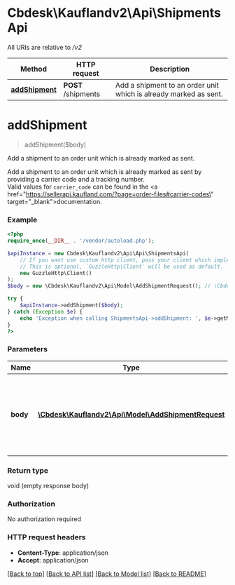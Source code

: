 # Cbdesk\Kauflandv2\Api\ShipmentsApi

All URIs are relative to */v2*

Method | HTTP request | Description
------------- | ------------- | -------------
[**addShipment**](ShipmentsApi.md#addshipment) | **POST** /shipments | Add a shipment to an order unit which is already marked as sent.

# **addShipment**
> addShipment($body)

Add a shipment to an order unit which is already marked as sent.

Add a shipment to an order unit which is already marked as sent by providing a carrier code and a tracking number.<br> Valid values for `carrier_code` can be found in the <a href=\"https://sellerapi.kaufland.com/?page=order-files#carrier-codes\" target=\"_blank\">documentation</a>.

### Example
```php
<?php
require_once(__DIR__ . '/vendor/autoload.php');

$apiInstance = new Cbdesk\Kauflandv2\Api\Api\ShipmentsApi(
    // If you want use custom http client, pass your client which implements `GuzzleHttp\ClientInterface`.
    // This is optional, `GuzzleHttp\Client` will be used as default.
    new GuzzleHttp\Client()
);
$body = new \Cbdesk\Kauflandv2\Api\Model\AddShipmentRequest(); // \Cbdesk\Kauflandv2\Api\Model\AddShipmentRequest | Request body containing information about a shipment related to an order unit

try {
    $apiInstance->addShipment($body);
} catch (Exception $e) {
    echo 'Exception when calling ShipmentsApi->addShipment: ', $e->getMessage(), PHP_EOL;
}
?>
```

### Parameters

Name | Type | Description  | Notes
------------- | ------------- | ------------- | -------------
 **body** | [**\Cbdesk\Kauflandv2\Api\Model\AddShipmentRequest**](../Model/AddShipmentRequest.md)| Request body containing information about a shipment related to an order unit |

### Return type

void (empty response body)

### Authorization

No authorization required

### HTTP request headers

 - **Content-Type**: application/json
 - **Accept**: application/json

[[Back to top]](#) [[Back to API list]](../../README.md#documentation-for-api-endpoints) [[Back to Model list]](../../README.md#documentation-for-models) [[Back to README]](../../README.md)

